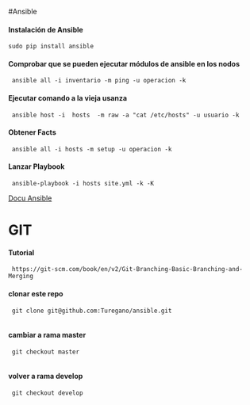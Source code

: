 #Ansible
#### **Instalación de Ansible**
```
sudo pip install ansible
```
#### **Comprobar que se pueden ejecutar módulos de ansible en los nodos**
```
 ansible all -i inventario -m ping -u operacion -k
 ```
#### **Ejecutar comando a la vieja usanza**
```
 ansible host -i  hosts  -m raw -a "cat /etc/hosts" -u usuario -k
 ```
#### **Obtener Facts**
```
 ansible all -i hosts -m setup -u operacion -k
 ```
#### **Lanzar Playbook**
```
 ansible-playbook -i hosts site.yml -k -K
 ```

[Docu Ansible](http://docs.ansible.com/ansible/modules_by_category.html)

# GIT
#### **Tutorial**
```
 https://git-scm.com/book/en/v2/Git-Branching-Basic-Branching-and-Merging
```

#### **clonar este repo**
```
 git clone git@github.com:Turegano/ansible.git
 
 ```
#### **cambiar a rama master**
```
 git checkout master
 
 ```
#### **volver a rama develop**
```
 git checkout develop
 
 ```

